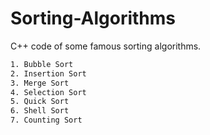 # Sorting-Algorithms
C++ code of some famous sorting algorithms.<br>

```bash
1. Bubble Sort
2. Insertion Sort
3. Merge Sort
4. Selection Sort
5. Quick Sort
6. Shell Sort
7. Counting Sort
```